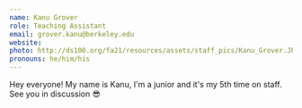 ```yaml
---
name: Kanu Grover
role: Teaching Assistant
email: grover.kanu@berkeley.edu
website: 
photo: http://ds100.org/fa21/resources/assets/staff_pics/Kanu_Grover.JPG
pronouns: he/him/his
---
```

Hey everyone! My name is Kanu, I'm a junior and it's my 5th time on staff. See you in discussion 😎
